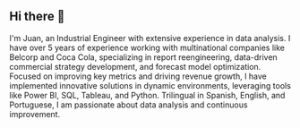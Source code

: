 ## Hi there 👋
I'm Juan, an Industrial Engineer with extensive experience in data analysis. I have over 5 years of experience working with multinational companies like Belcorp and Coca Cola, specializing in report reengineering, data-driven commercial strategy development, and forecast model optimization. Focused on improving key metrics and driving revenue growth, I have implemented innovative solutions in dynamic environments, leveraging tools like Power BI, SQL, Tableau, and Python. Trilingual in Spanish, English, and Portuguese, I am passionate about data analysis and continuous improvement.
<!--
**JuanOrtolani/JuanOrtolani** is a ✨ _special_ ✨ repository because its `README.md` (this file) appears on your GitHub profile.

Here are some ideas to get you started:

- 🔭 I’m currently working on ...
- 🌱 I’m currently learning ...
- 👯 I’m looking to collaborate on ...
- 🤔 I’m looking for help with ...
- 💬 Ask me about ...
- 📫 How to reach me: ...
- 😄 Pronouns: ...
- ⚡ Fun fact: ...
-->

